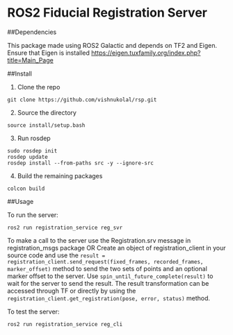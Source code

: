 # ROS2 Fiducial Registration Server

##Dependencies

This package made using ROS2 Galactic and depends on TF2 and Eigen.
Ensure that Eigen is installed https://eigen.tuxfamily.org/index.php?title=Main_Page

##Install

1. Clone the repo

```
git clone https://github.com/vishnukolal/rsp.git
```

2. Source the directory

```
source install/setup.bash
```

3. Run rosdep

```
sudo rosdep init
rosdep update
rosdep install --from-paths src -y --ignore-src
```

4. Build the remaining packages

```
colcon build
```

##Usage

To run the server:

```
ros2 run registration_service reg_svr
```

To make a call to the server use the Registration.srv message in registration_msgs package 
OR 
Create an object of registration_client in your source code and use the `result = registration_client.send_request(fixed_frames, recorded_frames, marker_offset)` method to send the two sets of points and an optional marker offset to the server. Use `spin_until_future_complete(result)` to wait for the server to send the result. The result transformation can be accessed through TF or directly by using the `registration_client.get_registration(pose, error, status)` method.


To test the server:

```
ros2 run registration_service reg_cli
```
